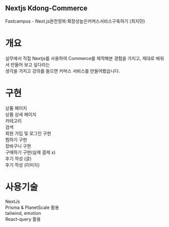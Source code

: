 ## Nextjs Kdong-Commerce

Fastcampus - Next.js완전정복:확장성높은커머스서비스구축하기 (최지민)

# 개요

실무에서 직접 Nextjs를 사용하여 Commerce를 제작해본 경험을 가지고, 제대로 배워서 만들어 보고 싶다라는<br />생각을 가지고 강의를 들으면 커머스 서비스를 만들어봤습니다.

# 구현

상품 페이지<br />
상품 상세 페이지<br />
카테고리 <br />
검색 <br />
회원 가입 및 로그인 구현 <br />
찜하기 구현 <br />
장바구니 구현 <br />
구매하기 구현(실제 결제 x)<br />
후기 작성 (글) <br />
후기 작성 (이미지) <br />

# 사용기술

NextJs<br />
Prisma & PlanetScale 활용 <br />
tailwind, emotion <br />
React-query 활용<br />
